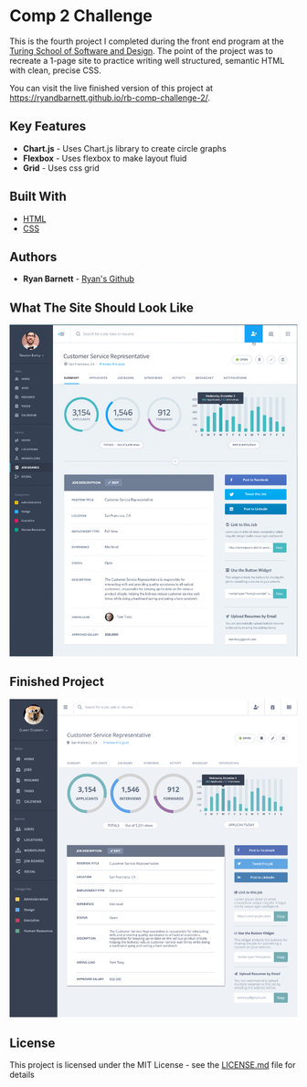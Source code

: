 # Comp 2 Challenge

This is the fourth project I completed during the front end program at the [Turing School of Software and Design](https://https://turing.io/). The point of the project was to recreate a 1-page site to practice writing well structured, semantic HTML with clean, precise CSS.

You can visit the live finished version of this project at https://ryandbarnett.github.io/rb-comp-challenge-2/.

## Key Features

* **Chart.js** - Uses Chart.js library to create circle graphs
* **Flexbox** - Uses flexbox to make layout fluid
* **Grid** - Uses css grid


## Built With

* [HTML](https://developer.mozilla.org/en-US/docs/Web/Guide/HTML/HTML5)
* [CSS](https://developer.mozilla.org/en-US/docs/Web/CSS)

## Authors

* **Ryan Barnett** - [Ryan's Github](http://github.com/RyanDBarnett)

## What The Site Should Look Like

![website comp](images/better-quality-SC3.png)

## Finished Project

![ryans website](images/static-comp-2-screenshot.png)

## License

This project is licensed under the MIT License - see the [LICENSE.md](LICENSE.md) file for details
